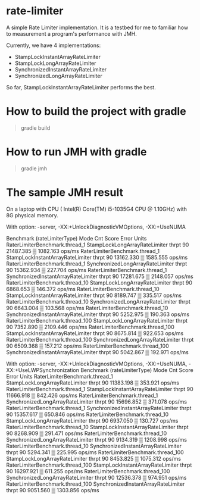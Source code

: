 # rate-limiter
A simple Rate Limiter implementation. It is a testbed for me to familiar how to measurement 
a program's performance with JMH.

Currently, we have 4 implementations: 
- StampLockInstantArrayRateLimiter
- StampLockLongArrayRateLimiter 
- SynchronizedInstantArrayRateLimiter
- SynchronizedLongArrayRateLimiter

So far, StampLockInstantArrayRateLimiter performs the best. 

# How to build the project with gradle
> gradle build

# How to run JMH with gradle
> gradle jmh

# The sample JMH result 
On a laptop with CPU ( Intel(R) Core(TM) i5-1035G4 CPU @ 1.10GHz) with 8G physical memory.

With option:  -server, -XX:+UnlockDiagnosticVMOptions, -XX:+UseNUMA

Benchmark                                           (rateLimiterType)   Mode  Cnt      Score      Error   Units
RaterLimiterBenchmark.thread_1          StampLockLongArrayRateLimiter  thrpt   90  21487.385 ▒ 1082.163  ops/ms
RaterLimiterBenchmark.thread_1       StampLockInstantArrayRateLimiter  thrpt   90  13162.330 ▒ 1585.555  ops/ms
RaterLimiterBenchmark.thread_1       SynchronizedLongArrayRateLimiter  thrpt   90  15362.934 ▒  227.704  ops/ms
RaterLimiterBenchmark.thread_1    SynchronizedInstantArrayRateLimiter  thrpt   90  17281.675 ▒ 2148.057  ops/ms
RaterLimiterBenchmark.thread_10         StampLockLongArrayRateLimiter  thrpt   90   6868.653 ▒  146.372  ops/ms
RaterLimiterBenchmark.thread_10      StampLockInstantArrayRateLimiter  thrpt   90   8189.747 ▒  335.517  ops/ms
RaterLimiterBenchmark.thread_10      SynchronizedLongArrayRateLimiter  thrpt   90   6643.004 ▒  103.568  ops/ms
RaterLimiterBenchmark.thread_10   SynchronizedInstantArrayRateLimiter  thrpt   90   5252.975 ▒  190.363  ops/ms
RaterLimiterBenchmark.thread_100        StampLockLongArrayRateLimiter  thrpt   90   7352.890 ▒ 2109.446  ops/ms
RaterLimiterBenchmark.thread_100     StampLockInstantArrayRateLimiter  thrpt   90   8675.814 ▒  922.653  ops/ms
RaterLimiterBenchmark.thread_100     SynchronizedLongArrayRateLimiter  thrpt   90   6509.368 ▒  157.212  ops/ms
RaterLimiterBenchmark.thread_100  SynchronizedInstantArrayRateLimiter  thrpt   90   5042.867 ▒  192.971  ops/ms

With option:  -server, -XX:+UnlockDiagnosticVMOptions, -XX:+UseNUMA, -XX:+UseLWPSynchronization
Benchmark                                           (rateLimiterType)   Mode  Cnt      Score      Error   Units
RaterLimiterBenchmark.thread_1          StampLockLongArrayRateLimiter  thrpt   90  11383.198 ▒  353.921  ops/ms
RaterLimiterBenchmark.thread_1       StampLockInstantArrayRateLimiter  thrpt   90  11666.918 ▒  842.426  ops/ms
RaterLimiterBenchmark.thread_1       SynchronizedLongArrayRateLimiter  thrpt   90  15696.852 ▒  371.078  ops/ms
RaterLimiterBenchmark.thread_1    SynchronizedInstantArrayRateLimiter  thrpt   90  15357.617 ▒  650.846  ops/ms
RaterLimiterBenchmark.thread_10         StampLockLongArrayRateLimiter  thrpt   90   6937.050 ▒  130.727  ops/ms
RaterLimiterBenchmark.thread_10      StampLockInstantArrayRateLimiter  thrpt   90   8268.909 ▒  291.471  ops/ms
RaterLimiterBenchmark.thread_10      SynchronizedLongArrayRateLimiter  thrpt   90   9134.319 ▒ 1208.998  ops/ms
RaterLimiterBenchmark.thread_10   SynchronizedInstantArrayRateLimiter  thrpt   90   5294.341 ▒  225.995  ops/ms
RaterLimiterBenchmark.thread_100        StampLockLongArrayRateLimiter  thrpt   90   8453.825 ▒ 1075.312  ops/ms
RaterLimiterBenchmark.thread_100     StampLockInstantArrayRateLimiter  thrpt   90  16297.921 ▒  611.255  ops/ms
RaterLimiterBenchmark.thread_100     SynchronizedLongArrayRateLimiter  thrpt   90  12536.378 ▒  974.951  ops/ms
RaterLimiterBenchmark.thread_100  SynchronizedInstantArrayRateLimiter  thrpt   90   9051.560 ▒ 1303.856  ops/ms
